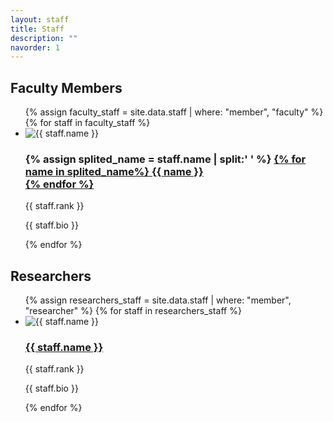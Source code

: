 ```yaml
---
layout: staff
title: Staff
description: ""
navorder: 1
---
```

<h2>Faculty Members</h2>
<ul class = "staff-list" id = "faculty-staff">
  {% assign faculty_staff = site.data.staff | where: "member", "faculty" %}
  {% for staff in faculty_staff %}
    <li>
      <div class = "staff-avatar-container">
        <img src="{{ staff.avatar }}" alt="{{ staff.name }}">
      </div>
      <div class = "staff-name-container">
        <h3 class = "staff-name">
          {% assign splited_name = staff.name | split:' ' %}
          <a href = "{{ staff.url }}">
            {% for name in splited_name%}
              {{ name }}<br>
            {% endfor %}
          </a>
        </h3>
      </div>
      <p>{{ staff.rank }}</p>
      <p>{{ staff.bio }}</p>
    </li>
  {% endfor %}
</ul>

<h2>Researchers</h2>
<ul class = "staff-list">
  {% assign researchers_staff = site.data.staff | where: "member", "researcher" %}
  {% for staff in researchers_staff %}
    <li>
      <div class = "staff-avatar-container">
        <img src="{{ staff.avatar }}" alt="{{ staff.name }}">
      </div>
      <div class = "staff-name-container">
        <h3 class = "staff-name">
          <a href = "#">
            {{ staff.name }}
          </a>
        </h3>
      </div>
      <p>{{ staff.rank }}</p>
      <p>{{ staff.bio }}</p>
    </li>
  {% endfor %}
</ul>
